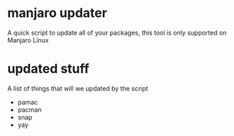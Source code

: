 # manjaro updater
A quick script to update all of your packages, this tool is only supported on Manjaro Linux

# updated stuff
A list of things that will we updated by the script
- pamac
- pacman
- snap
- yay
